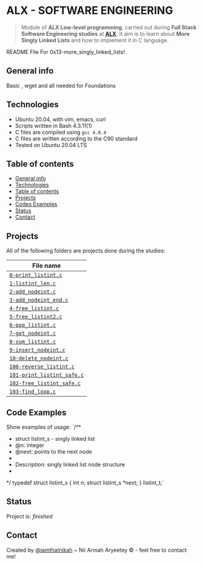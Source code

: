 # ALX - SOFTWARE ENGINEERING
> Module of **ALX Low-level programming**, carried out during **Full Stack Software Engineering studies** at **[ALX](https://www.alx.com/)**. It aim is to learn about **More Singly Linked Lists** and how to implement it in C language.

README File For 0x13-more_singly_linked_lists!

## General info
Basic , wget and all needed for Foundations

## Technologies
* Ubuntu 20.04, with vim, emacs, curl
* Scripts written in Bash 4.3.11(1)
* C files are compiled using `gcc 4.8.4`
* C files are written according to the C90 standard
* Tested on Ubuntu 20.04 LTS

## Table of contents
* [General info](#general-info)
* [Technologies](#technologies)
* [Table of contents](#table-of-contents)
* [Projects](#projects)
* [Codes Examples](#codes-examples)
* [Status](#status)
* [Contact](#contact)


## Projects
All of the following folders are projects done during the studies:

| File name |
| ------------ |
| [`0-print_listint.c`](https://github.com/iamthatnikah/alx-low_level_programming/tree/master/0x13-more_singly_linked_lists) |
| [`1-listint_len.c`](https://github.com/iamthatnikah/alx-low_level_programming/tree/master/0x13-more_singly_linked_lists) |
| [`2-add_nodeint.c`](https://github.com/iamthatnikah/alx-low_level_programming/tree/master/0x13-more_singly_linked_lists) |
| [`3-add_nodeint_end.c`](https://github.com/iamthatnikah/alx-low_level_programming/tree/master/0x13-more_singly_linked_lists) |
| [`4-free_listint.c`](https://github.com/iamthatnikah/alx-low_level_programming/tree/master/0x13-more_singly_linked_lists) |
| [`5-free_listint2.c`](https://github.com/iamthatnikah/alx-low_level_programming/tree/master/0x13-more_singly_linked_lists) |
| [`6-pop_listint.c`](https://github.com/iamthatnikah/alx-low_level_programming/tree/master/0x13-more_singly_linked_lists) |
| [`7-get_nodeint.c`](https://github.com/iamthatnikah/alx-low_level_programming/tree/master/0x13-more_singly_linked_lists) |
| [`8-sum_listint.c`](https://github.com/iamthatnikah/alx-low_level_programming/tree/master/0x13-more_singly_linked_lists) |
| [`9-insert_nodeint.c`](https://github.com/iamthatnikah/alx-low_level_programming/tree/master/0x13-more_singly_linked_lists) |
| [`10-delete_nodeint.c`](https://github.com/iamthatnikah/alx-low_level_programming/tree/master/0x13-more_singly_linked_lists) |
| [`100-reverse_listint.c`](https://github.com/iamthatnikah/alx-low_level_programming/tree/master/0x13-more_singly_linked_lists) |
| [`101-print_listint_safe.c`](https://github.com/iamthatnikah/alx-low_level_programming/tree/master/0x13-more_singly_linked_lists) |
| [`102-free_listint_safe.c`](https://github.com/iamthatnikah/alx-low_level_programming/tree/master/0x13-more_singly_linked_lists) |
| [`103-find_loop.c`](https://github.com/iamthatnikah/alx-low_level_programming/tree/master/0x13-more_singly_linked_lists) |

## Code Examples
Show examples of usage:
`/**
 * struct listint_s - singly linked list
 * @n: integer
 * @next: points to the next node
 *
 * Description: singly linked list node structure
 * 
 */
typedef struct listint_s
{
    int n;
    struct listint_s *next;
} listint_t;`


## Status
Project is: _finished_


## Contact
Created by [@iamthatnikah](https://www.twitter.com/) ~ Nii Armah Aryeetey &copy; - feel free to contact me!

